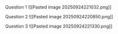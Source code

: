 Question 1
![[Pasted image 20250924221032.png]]

Question 2
![[Pasted image 20250924220850.png]]

Question 3
![[Pasted image 20250924221330.png]]

